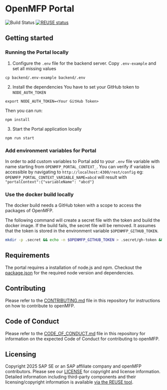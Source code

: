 # OpenMFP Portal

![Build Status](https://github.com/openmfp/portal/actions/workflows/pipeline.yaml/badge.svg)
[![REUSE status](
https://api.reuse.software/badge/github.com/openmfp/portal)](https://api.reuse.software/info/github.com/openmfp/portal)

## Getting started

### Running the Portal locally

1.  Configure the `.env` file for the backend server. Copy `.env-example` and set all missing values
```shell
cp backend/.env-example backend/.env
```

2. Install the dependencies
You have to set your GitHub token to `NODE_AUTH_TOKEN`
```shell
export NODE_AUTH_TOKEN=<Your GitHub Token>
```

Then you can run:
```shell
npm install
```

3. Start the Portal application locally

```shell
npm run start
```

### Add environment variables for Portal

In order to add custom variables to Portal add to your `.env` file variable with name starting from `OPENMFP_PORTAL_CONTEXT_`.
You can verify if variable is accessible by navigating to `http://localhost:4300/rest/config`
eg: `OPENMFP_PORTAL_CONTEXT_VARIABLE_NAME=abcd` will result with `"portalContext":{"variableName": "abcd"}`

### Use the docker build locally

The docker build needs a GitHub token with a scope to access the packages of OpenMFP.

The following command will create a secret file with the token and build the docker image. If the build fails, the secret file will be removed.
It assumes that the token is stored in the environment variable `$OPENMFP_GITHUB_TOKEN`.
```bash
mkdir -p .secret && echo -n $OPENMFP_GITHUB_TOKEN > .secret/gh-token && docker build --secret id=NODE_AUTH_TOKEN,src=.secret/gh-token . || rm .secret/gh-token
```

## Requirements

The portal requires a installation of node.js and npm.
Checkout the [package.json](package.json) for the required node version and dependencies.

## Contributing

Please refer to the [CONTRIBUTING.md](CONTRIBUTING.md) file in this repository for instructions on how to contribute to openMFP.

## Code of Conduct

Please refer to the [CODE_OF_CONDUCT.md](CODE_OF_CONDUCT.md) file in this repository for information on the expected Code of Conduct for contributing to openMFP.

## Licensing

Copyright 2025 SAP SE or an SAP affiliate company and openMFP contributors. Please see our [LICENSE](LICENSE) for copyright and license information. Detailed information including third-party components and their licensing/copyright information is available [via the REUSE tool](https://api.reuse.software/info/github.com/openmfp/portal).
